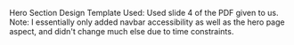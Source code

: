 Hero Section Design Template Used: Used slide 4 of the PDF given to us.
Note: 
    I essentially only added navbar accessibility as well as the hero
    page aspect, and didn't change much else due to time constraints.